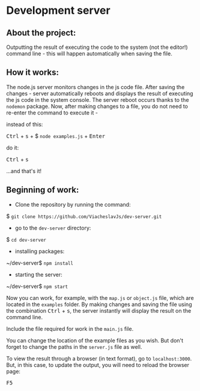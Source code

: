 # Development server

## About the project:
 
Outputting the result of executing the code to the system (not the editor!) command line - 
this will happen automatically when saving the file.
 
## How it works:
 
The node.js server monitors changes in the js code file. After saving the changes - server
automatically reboots and displays the result of executing the js code in the system console. The server reboot occurs thanks to the `nodemon` package.
Now, after making changes to a file, you do not need to re-enter the command to execute it -
 
instead of this:
 
  <kbd>Ctrl</kbd> + <kbd>s</kbd> + $ `node examples.js` + <kbd>Enter</kbd>
 
do it:
 
  <kbd>Ctrl</kbd> + <kbd>s</kbd>
   
...and that's it!

## Beginning of work: 

 - Clone the repository by running the command:
 
 $ `git clone https://github.com/ViacheslavJs/dev-server.git`

 - go to the `dev-server` directory:

 $ `cd dev-server`

 - installing packages:
 
 ~/dev-server$ `npm install`

 - starting the server:

 ~/dev-server$ `npm start`
 
Now you can work, for example, with the `map.js` or `object.js` file, which are 
located in the `examples` folder.
By making changes and saving the file using the combination <kbd>Ctrl</kbd> + <kbd>s</kbd>, 
the server instantly will display the result on the command line.

Include the file required for work in the `main.js` file.

You can change the location of the example files as you wish.
But don't forget to change the paths in the `server.js` file as well.

To view the result through a browser (in text format), go to `localhost:3000`. 
But, in this case, to update the output, you will need to reload the browser page:

  <kbd>F5</kbd>

 



 
